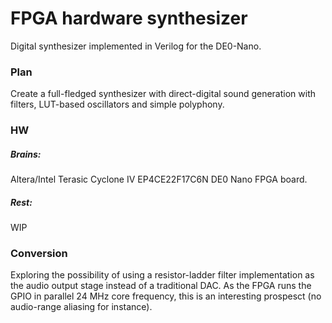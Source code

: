# FPGA hardware synthesizer #
Digital synthesizer implemented in Verilog for the DE0-Nano.


<h3>Plan</h3>
Create a full-fledged synthesizer with direct-digital sound generation with filters, LUT-based oscillators and simple polyphony.

<h3>HW</h3>
<h5>Brains:</h5>Altera/Intel Terasic Cyclone IV EP4CE22F17C6N DE0 Nano FPGA board.
<h5>Rest:</h5>WIP

<h3>Conversion</h3>
Exploring the possibility of using a resistor-ladder filter implementation as the audio output stage instead of a traditional DAC. As the FPGA runs the GPIO in parallel 24 MHz core frequency, this is an interesting prospesct (no audio-range aliasing for instance).
